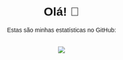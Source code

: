 <div align="center">
  <h1 style="font-family: 'Nunito Sans', sans-serif;">Olá! 👋</h1>
  <p style="font-family: 'Nunito Sans', sans-serif;">Estas são minhas estatísticas no GitHub:</p>

  <br>

  <img src="https://github-readme-stats.vercel.app/api/top-langs/?username=diegovscoelho&size_weight=0.5&count_weight=0.5&theme=transparent&hide_border=true&locale=pt-br&title_color=ffffff&text_color=ffffff" />
</div>
